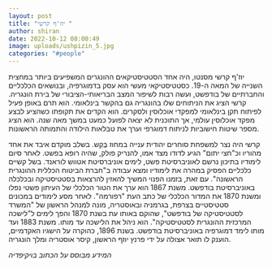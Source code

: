 ```yaml
---
layout: post
title: "יוז'ף קרשי "
author: shiran
date: 2022-10-12 08:00:49
image: uploads/ushpizin_5.jpg
categories: "#people"
---
```

יוז'ף קרשי מסנטו, היה אחד הסטטיסטיקאים ההונגרים המשפיעים ביותר במחצית השנייה של המאה ה-19.
כסטטיסטיקאי מעשי הוא עסק בדמוגרפיה, ובנושאים הכלכליים והחברתיים של בודפשט, ועשה רבות לשיפור המצב הבריאותי-הציבורי של בירת הונגריה. קרשי הציג את הניתוחים שלו בהונגריה גם בהקשר בינלאומי. הוא תרם באופן פעיל לפיתוח תקן בינלאומי למפקדי אוכלוסין ולסקרים. הוא הקדים את תקופתו כשהציע לבצע מפקד אוכלוסין עולמי, אך התוכנית לא יצאה לפועל כמעט במשך מאה שנה. הוא הציג מספר שיטות חישוביות לניתוח דמוגרפי וערך את טבלאות הילודה והתמותה הראשונות.
 
קרשי היה נצר למשפחת סוחרים יהודית ענייה במחוז בֶּקֵש. בשלב מוקדם איבד את אחד מהוריו וכ"חצי יתום" הגיע לדודו מצד אמו, להנריק פולק, שהיה רופא בפשט. לאחר סיום לימודיו בתיכון נרשם לאוניברסיטת פשט, לימים אוניברסיטת אטווש לוראנד. בשל קשיים כלכליים הפסיק במהרה את לימודיו ומצא עבודה ב"חברת הביטוח הכללית ההונגרית הראשונה". עם זאת, בזמנו הפנוי המשיך להאזין להרצאות בסטטיסטיקה ובכלכלה באוניברסיטת בודפשט. משנת 1867 הוא ערך את הטור הכלכלי של העיתון פשטי נפלו ומשנת 1870 את המדור הכלכלי של כתב העת "רפורמה". לאחר מסע לימודים במכונים סטטיסטיים בצרפת, בגרמניה ובאוסטריה, מונה למנהל הראשון של "המשרד לסטטיסטיקה של בודפשט", שהוקם באותו עת בשנת 1870 והפך לימים ל"לישכה המרכזית ההונגרית לסטטיסטיקה". הוא ניהל את הלישכה עד מותו. משנת 1883 ועד מותו לימד דמוגרפיה באוניברסיטת בודפשט. בשנת 1896, כהוקרה על הישגיו האקדמיים, הוענק לו תואר אצולה על ידי פרנץ יוזף הראשון, קיסר אוסטריה ומלך הונגריה.

*המידע מבוסס על הכתוב בויקיפדיה*
